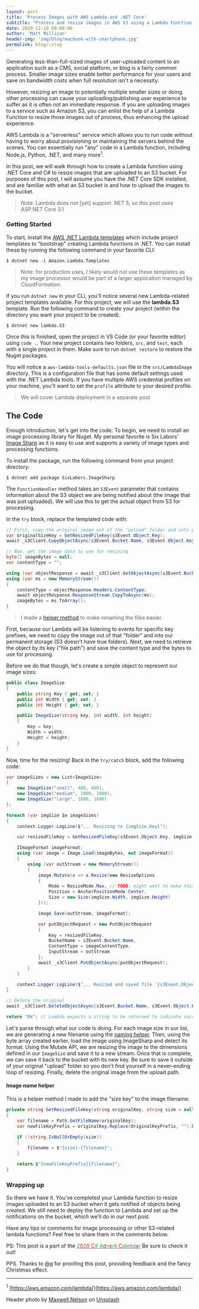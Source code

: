 ```yaml
---
layout: post
title: 'Process Images with AWS Lambda and .NET Core'
subtitle: "Process and resize images in AWS S3 using a Lambda Function and ASP.NET Core"
date: 2020-12-18 00:00:00
author: 'Matt Millican'
header-img: 'img/blog/macbook-with-smartphone.jpg'
permalink: blog/:slug
---
```


Generating less-than-full-sized images of user-uploaded content to an 
application such as a CMS, social platform, or blog is a fairly common process. 
Smaller image sizes enable better performance for your users and save on 
bandwidth costs when full resolution isn't a necessity.

However, resizing an image to potentially multiple smaller sizes or doing other 
processing can cause your uploading/publishing user experience to suffer 
as it is often not an immediate response. If you are uploading images to a 
service such as Amazon S3, you can enlist the help of a Lambda Function to 
resize those images out of process, thus enhancing the upload experience.

AWS Lambda is a "serverless" service which allows you to run code without having 
to worry about provisioning or maintaining the servers behind the scenes. You can 
essentially run "any" code in a Lambda function, including Node.js, Python, .NET, 
and many more<sup>1</sup>.

In this post, we will walk through how to create a Lambda function using 
.NET Core and C# to resize images that are uploaded to an S3 bucket. 
For purposes of this post, I will assume you have the .NET Core SDK installed, and 
are familiar with what an S3 bucket is and how to upload the images to the bucket.

> Note: Lambda does not [yet] support .NET 5, so this post uses ASP.NET Core 3.1

### Getting Started

To start, install the 
[AWS .NET Lambda templates](https://www.nuget.org/packages/Amazon.Lambda.Templates)
which include project templates to "bootstrap" creating Lambda functions in .NET. 
You can install these by running the following command in your favorite CLI:

```
$ dotnet new -i Amazon.Lambda.Templates
```

> Note: for production uses, I likely would _not_ use these templates as my 
> image processor would be part of a larger application managed by CloudFormation.

If you run `dotnet new` in your CLI, you'll notice several new Lambda-related 
project templates available. For this project, we will use the **lambda.S3** template.
Run the following command to create your project (within the directory you want your 
project to be created).

```
$ dotnet new lambda.S3
```

Once this is finished, open the project in VS Code (or your favorite editor) using 
`code .`. Your new project contains two folders, `src`, and `test`, each with a 
single project in them. Make sure to run `dotnet restore` to restore the Nuget packages.

You will notice a `aws-lambda-tools-defaults.json` file in the `src/LambdaImage` 
directory. This is a configuration file that has some default settings used with 
the .NET Lambda tools. If you have multiple AWS credential profiles on your 
machine, you'll want to set the `profile` attribute to your desired profile.

> We will cover Lambda deployment in a separate post

## The Code

Enough introduction, let's get into the code. To begin, we need to install 
an image processing library for Nuget. My personal favorite is Six Labors' 
[Image Sharp](https://www.nuget.org/packages/SixLabors.ImageSharp/) as it is easy 
to use and supports a variety of image types and processing functions.

To install the package, run the following command from your project directory:

```
$ dotnet add package SixLabors.ImageSharp
```

The `FunctionHandler` method takes an `S3Event` parameter that contains 
information about the S3 object we are being notified about (the image that was just 
uploaded). We will use this to get the actual object from S3 for processing. 

In the `try` block, replace the templated code with:

```c#
// First, copy the original image out of the "upload" folder and into permanent storage
var originalSizeKey = GetResizedFileKey(s3Event.Object.Key);
await _s3Client.CopyObjectAsync(s3Event.Bucket.Name, s3Event.Object.Key, s3Event.Bucket.Name, originalSizeKey);

// Now, get the image data to use for resizing
byte[] imageBytes = null;
var contentType = "";

using (var objectResponse = await _s3Client.GetObjectAsync(s3Event.Bucket.Name, s3Event.Object.Key))
using (var ms = new MemoryStream())
{
    contentType = objectResponse.Headers.ContentType;
    await objectResponse.ResponseStream.CopyToAsync(ms);
    imageBytes = ms.ToArray();
}
```

> I made a [helper method](#image-name-helper) to make renaming the files easier.

First, because our Lambda will be listening to events for specific key prefixes, we 
need to copy the image out of that "folder" and into our permanent storage 
(S3 doesn't have true folders). Next, we need to retrieve the object by its key 
("file path") and save the content type and the bytes to use for processing. 

Before we do that though, let's create a simple object to represent our image sizes:

```c#
public class ImageSize
{
    public string Key { get; set; }
    public int Width { get; set; }
    public int Height { get; set; }

    public ImageSize(string key, int width, int height)
    {
        Key = key;
        Width = width;
        Height = height;
    }
}
```

Now, time for the resizing! Back in the `try/catch` block, add the following code: 

```c#
var imageSizes = new List<ImageSize>
{
    new ImageSize("small", 400, 400),
    new ImageSize("medium", 1000, 1000),
    new ImageSize("large", 1600, 1600)
};

foreach (var imgSize in imageSizes)
{
    context.Logger.LogLine($"... Resizing to {imgSize.Key}");

    var resizedFileKey = GetResizedFileKey(s3Event.Object.Key, imgSize.Key);

    IImageFormat imageFormat;
    using (var image = Image.Load(imageBytes, out imageFormat))
    {
        using (var outStream = new MemoryStream())
        {
            image.Mutate(x => x.Resize(new ResizeOptions
            {
                Mode = ResizeMode.Max, // TODO: might want to make this a property on each image size
                Position = AnchorPositionMode.Center,
                Size = new Size(imgSize.Width, imgSize.Height)
            }));

            image.Save(outStream, imageFormat);

            var putObjectRequest = new PutObjectRequest
            {
                Key = resizedFileKey,
                BucketName = s3Event.Bucket.Name,
                ContentType = imageContentType,
                InputStream = outStream
            };
            await _s3Client.PutObjectAsync(putObjectRequest);
        }
    }

    context.Logger.LogLine($"... Resized and saved file '{s3Event.Object.Key}' to '{imgSize.Key}'");
}

// Delete the original
await _s3Client.DeleteObjectAsync(s3Event.Bucket.Name, s3Event.Object.Key);

return "Ok"; // Lambda expects a string to be returned to indicate success
```

Let's parse through what our code is doing. For each image size in our list, we 
are generating a new filename using the [naming helper](#image-name-helper). 
Then, using the byte array created earlier, load the image using ImageSharp and 
detect its format. Using the Mutate API, we are resizing the image to the dimensions 
defined in our `ImageSize` and save it to a new stream. Once that is complete, 
we can save it back to the bucket with its new key. Be sure to save it outside of 
your original "upload" folder so you don't find yourself in a never-ending loop of 
resizing. Finally, delete the original image from the upload path.

#### Image name helper

This is a helper method I made to add the "size key" to the image filename:

```c#
private string GetResizedFileKey(string originalKey, string size = null)
{
    var filename = Path.GetFileName(originalKey);
    var newFileKeyPrefix = originalKey.Replace(OriginalKeyPrefix, "").Replace(filename, "");

    if (!string.IsNullOrEmpty(size))
    {
        filename = $"{size}-{filename}";
    }

    return $"{newFileKeyPrefix}{filename}";
}
```

### Wrapping up

So there we have it. You've completed your Lambda function to resize images 
uploaded to an S3 bucket when it gets notified of objects being created. We still 
need to deploy the function to Lambda and set up the notifications on the bucket, 
which we'll do in our next post. 

Have any tips or comments for image processing or other S3-related lambda functions? 
Feel free to share them in the comments below.

PS: This post is a part of the <a href="https://www.csadvent.christmas" class="christmassy-yay"><span>2</span><span>0</span><span>2</span><span>0</span><span> </span><span>C</span><span>#</span><span> </span><span>A</span><span>d</span><span>v</span><span>e</span><span>n</span><span>t</span><span> </span><span>C</span><span>a</span><span>l</span><span>e</span><span>n</span><span>d</span><span>a</span><span>r</span></a> 
Be sure to check it out!

PPS. Thanks to [@q](https://twitter.com/quangdaon) for proofing this post, providing 
feedback and the fancy Christmas effect.

<hr />

<sup>1</sup> [https://aws.amazon.com/lambda/](https://aws.amazon.com/lambda/)

<span>Header photo by <a href="https://unsplash.com/@maxcodes?utm_source=unsplash&amp;utm_medium=referral&amp;utm_content=creditCopyText">Maxwell Nelson</a> on <a href="https://unsplash.com/photos/taiuG8CPKAQ?utm_source=unsplash&amp;utm_medium=referral&amp;utm_content=creditCopyText">Unsplash</a></span>


<style>
  .christmassy-yay span {
    text-decoration: underline;
  }

  .christmassy-yay span:nth-child(1n){
    color: #34a65f;
  }
  .christmassy-yay span:nth-child(2n){
    color: #cc231e;
  }
</style>